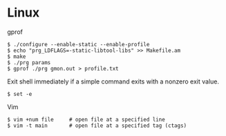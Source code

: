 Linux
====
gprof

    $ ./configure --enable-static --enable-profile
    $ echo "prg_LDFLAGS=-static-libtool-libs" >> Makefile.am
    $ make
    $ ./prg params
    $ gprof ./prg gmon.out > profile.txt

Exit shell immediately if a simple command exits with a nonzero exit value.

    $ set -e    

Vim 

    $ vim +num file     # open file at a specified line
    $ vim -t main       # open file at a specified tag (ctags)
